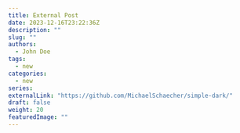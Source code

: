 ```yaml
---
title: External Post
date: 2023-12-16T23:22:36Z
description: ""
slug: ""
authors:
  - John Doe
tags:
  - new
categories:
  - new
series:
externalLink: "https://github.com/MichaelSchaecher/simple-dark/"
draft: false
weight: 20
featuredImage: ""
---
```



